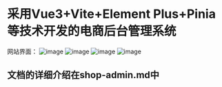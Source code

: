 # 采用Vue3+Vite+Element Plus+Pinia等技术开发的电商后台管理系统

网站界面：
![image](https://github.com/SunnyYie/Shop-Admin/assets/86505029/2b68f8d6-fe78-4e20-8985-e537025e3a0f)
![image](https://github.com/SunnyYie/Shop-Admin/assets/86505029/295341a3-a06a-4b27-8cf4-ecadecbabca3)
![image](https://github.com/SunnyYie/Shop-Admin/assets/86505029/dc77a732-ae8b-49ed-8ea2-0b9472d62738)
![image](https://github.com/SunnyYie/Shop-Admin/assets/86505029/74d4ddbe-23b1-42ef-8b0a-062378e080e2)

## 文档的详细介绍在shop-admin.md中
